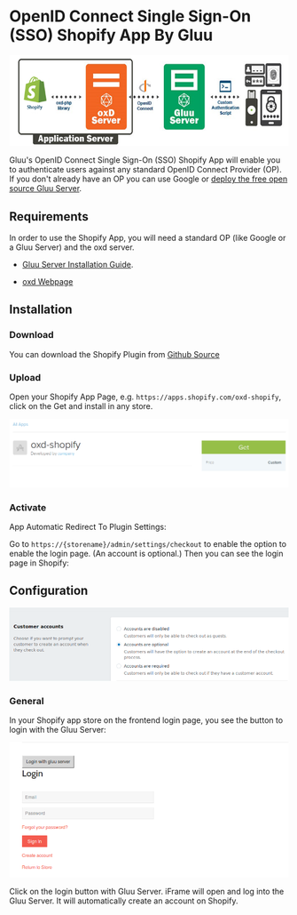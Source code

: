 # OpenID Connect Single Sign-On (SSO) Shopify App By Gluu

![image](../img/plugin.png)

Gluu's OpenID Connect Single Sign-On (SSO) Shopify App will enable you to 
authenticate users against any standard OpenID Connect Provider (OP). 
If you don't already have an OP you can use Google or 
[deploy the free open source Gluu Server](https://gluu.org/docs/ce/installation-guide/install/).  

## Requirements
In order to use the Shopify App, you will need a standard OP (like Google or a Gluu Server) and the oxd server.

* [Gluu Server Installation Guide](https://gluu.org/docs/ce/installation-guide/install/).

* [oxd Webpage](https://oxd.gluu.org)

## Installation
 
### Download

You can download the Shopify Plugin from [Github Source](https://github.com/GluuFederation/shopify-oxd-plugin)

### Upload
Open your Shopify App Page, e.g. `https://apps.shopify.com/oxd-shopify`, click on the Get and install in any store.

![General](../img/apps.png) 

### Activate 

App Automatic Redirect To Plugin Settings:
 
Go to `https://{storename}/admin/settings/checkout` to enable the option to enable the login page. (An account is optional.)
Then you can see the login page in Shopify:

## Configuration

![image](../img/account.png)

### General
 
In your Shopify app store on the frontend login page, you see the button to login with the Gluu Server:

![General](../img/login.png) 

Click on the login button with Gluu Server. iFrame will open and log into the Gluu Server. It will automatically create an account on Shopify.
